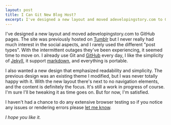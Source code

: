 ```yaml
---
layout: post
title: I Can Git New Blog Host?
excerpt: I've designed a new layout and moved adevelopingstory.com to GitHub pages.
---
```


I've designed a new layout and moved adevelopingstory.com to GitHub pages. The site was previously hosted on [Tumblr](http://tumblr.com) but I never really had much interest in the social aspects, and I rarely used the different "post types". With the intermittent outages they've been experiencing, it seemed time to move on. I already use Git and [GitHub](http://github.com) every day, I like the simplicity of [Jekyll](https://github.com/mojombo/jekyll), it support [markdown](http://daringfireball.net/projects/markdown/), and everything is portable.

I also wanted a new design that emphasized readability and simplicity. The previous design was an existing theme I modified, but I was never totally happy with it. With the new layout there's next to no navigation elements, and the content is definitely the focus. It's still a work in progress of course. I'm sure I'll be tweaking it as time goes on. But for now, I'm satisfied.

I haven't had a chance to do any extensive browser testing so if you notice any issues or rendering errors please [let me know](mailto://justin@driscolldev.com).

*I hope you like it.*



